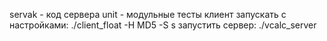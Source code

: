 servak - код сервера
unit - модульные тесты
клиент запускать с настройками: ./client_float -H MD5 -S s
запустить сервер: ./vcalc_server
